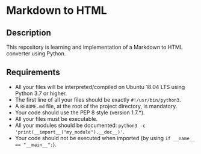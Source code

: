 # Markdown to HTML

## Description

This repository is learning and implementation of a Markdown to HTML converter using Python. 

## Requirements

- All your files will be interpreted/compiled on Ubuntu 18.04 LTS using Python 3.7 or higher.
- The first line of all your files should be exactly `#!/usr/bin/python3`.
- A `README.md` file, at the root of the project directory, is mandatory.
- Your code should use the PEP 8 style (version 1.7.*).
- All your files must be executable.
- All your modules should be documented: `python3 -c 'print(__import__("my_module").__doc__)'`.
- Your code should not be executed when imported (by using `if __name__ == "__main__":`).


